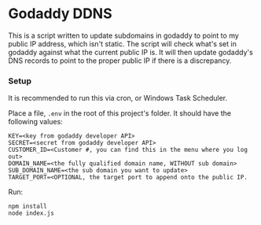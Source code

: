 # Godaddy DDNS

This is a script written to update subdomains in godaddy to point to my public IP address, which isn't static. The script will check what's set in godaddy against what the current public IP is. It will then update godaddy's DNS records to point to the proper public IP if there is a discrepancy. 


### Setup

It is recommended to run this via cron, or Windows Task Scheduler.

Place a file, `.env` in the root of this project's folder. It should have the following values:
```
KEY=<key from godaddy developer API>
SECRET=<secret from godaddy developer API>
CUSTOMER_ID=<Customer #, you can find this in the menu where you log out>
DOMAIN_NAME=<the fully qualified domain name, WITHOUT sub domain>
SUB_DOMAIN_NAME=<the sub domain you want to update>
TARGET_PORT=<OPTIONAL, the target port to append onto the public IP.
```

Run:
```
npm install
node index.js
```
